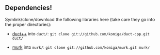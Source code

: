 
## Dependencies!

Symlink/clone/download the following libraries here (take care they go into the proper directories):

* [duct++](/komiga/duct-cpp) into `duct/`: `git clone git://github.com/komiga/duct-cpp.git duct/`

* [murk](/komiga/murk) into `murk/`: `git clone git://github.com/komiga/murk.git murk/`
